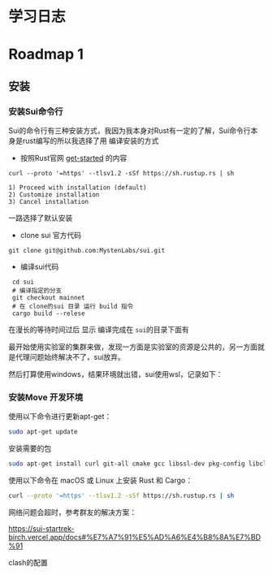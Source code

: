 # 学习日志

# Roadmap 1

## 安装

### 安装Sui命令行

Sui的命令行有三种安装方式，我因为我本身对Rust有一定的了解，Sui命令行本身是rust编写的所以我选择了用
编译安装的方式

- 按照Rust官网  [get-started](https://www.rust-lang.org/learn/get-started) 的内容
```shell
curl --proto '=https' --tlsv1.2 -sSf https://sh.rustup.rs | sh
```
```
1) Proceed with installation (default)
2) Customize installation
3) Cancel installation
```
一路选择了默认安装

-  clone sui 官方代码

```shell
git clone git@github.com:MystenLabs/sui.git
```
- 编译sui代码
```shell
 cd sui
 # 编译指定的分支
 git checkout mainnet
 # 在 clone的sui 目录 运行 build 指令
 cargo build --relese
```

在漫长的等待时间过后  显示 编译完成在 `sui`的目录下面有 



最开始使用实验室的集群来做，发现一方面是实验室的资源是公共的，另一方面就是代理问题始终解决不了，sui放弃。

然后打算使用windows，结果环境就出错，sui使用wsl，记录如下：

### 安装Move 开发环境

使用以下命令进行更新apt-get：

```bash
sudo apt-get update
```

安装需要的包

```bash
sudo apt-get install curl git-all cmake gcc libssl-dev pkg-config libclang-dev libpq-dev build-essential
```

使用以下命令在 macOS 或 Linux 上安装 Rust 和 Cargo：

```bash
curl --proto '=https' --tlsv1.2 -sSf https://sh.rustup.rs | sh
```

网络问题会超时，参考群友的解决方案：

https://sui-startrek-birch.vercel.app/docs#%E7%A7%91%E5%AD%A6%E4%B8%8A%E7%BD%91

clash的配置